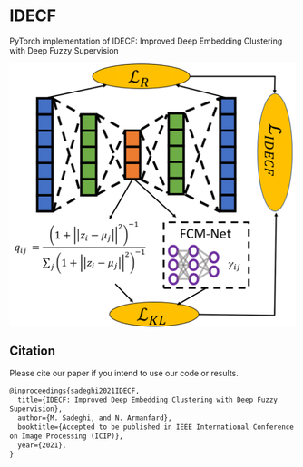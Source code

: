 # IDECF

PyTorch implementation of IDECF: Improved Deep Embedding Clustering with Deep Fuzzy Supervision

<center><img src="https://github.com/Armanfard-Lab/IDECF/blob/main/Figures/overview.png" alt="Overview" width="700" align="center"></center>


## Citation

Please cite our paper if you intend to use our code or results.
```
@inproceedings{sadeghi2021IDECF,
  title={IDECF: Improved Deep Embedding Clustering with Deep Fuzzy Supervision},
  author={M. Sadeghi, and N. Armanfard},
  booktitle={Accepted to be published in IEEE International Conference on Image Processing (ICIP)},
  year={2021},
}
```
